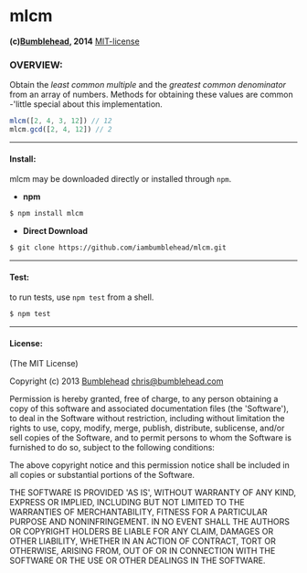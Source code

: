mlcm
====
**(c)[Bumblehead][0], 2014** [MIT-license](#license)  

### OVERVIEW:

Obtain the _least common multiple_ and the _greatest common denominator_ from an array of numbers. Methods for obtaining these values are common -'little special about this implementation.

```javascript
mlcm([2, 4, 3, 12]) // 12
mlcm.gcd([2, 4, 12]) // 2
```

[0]: http://www.bumblehead.com                            "bumblehead"


---------------------------------------------------------
#### <a id="install"></a>Install:

mlcm may be downloaded directly or installed through `npm`.

 * **npm**   

 ```bash
 $ npm install mlcm
 ```

 * **Direct Download**
 
 ```bash  
 $ git clone https://github.com/iambumblehead/mlcm.git
 ```

---------------------------------------------------------
#### <a id="test"></a>Test:

 to run tests, use `npm test` from a shell.

 ```bash
 $ npm test
 ```

---------------------------------------------------------
#### <a id="license">License:

(The MIT License)

Copyright (c) 2013 [Bumblehead][0] <chris@bumblehead.com>

Permission is hereby granted, free of charge, to any person obtaining a copy of this software and associated documentation files (the 'Software'), to deal in the Software without restriction, including without limitation the rights to use, copy, modify, merge, publish, distribute, sublicense, and/or sell copies of the Software, and to permit persons to whom the Software is furnished to do so, subject to the following conditions:

The above copyright notice and this permission notice shall be included in all copies or substantial portions of the Software.

THE SOFTWARE IS PROVIDED 'AS IS', WITHOUT WARRANTY OF ANY KIND, EXPRESS OR IMPLIED, INCLUDING BUT NOT LIMITED TO THE WARRANTIES OF MERCHANTABILITY, FITNESS FOR A PARTICULAR PURPOSE AND NONINFRINGEMENT. IN NO EVENT SHALL THE AUTHORS OR COPYRIGHT HOLDERS BE LIABLE FOR ANY CLAIM, DAMAGES OR OTHER LIABILITY, WHETHER IN AN ACTION OF CONTRACT, TORT OR OTHERWISE, ARISING FROM, OUT OF OR IN CONNECTION WITH THE SOFTWARE OR THE USE OR OTHER DEALINGS IN THE SOFTWARE.
